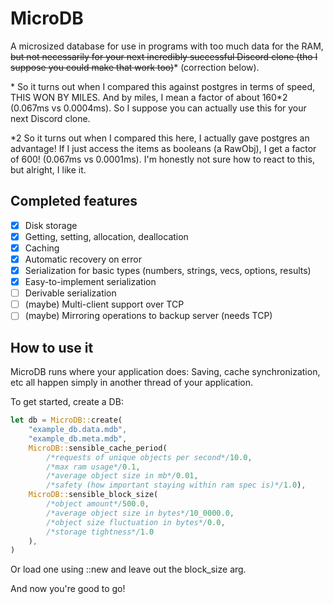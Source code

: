 # MicroDB

A microsized database for use in programs with too much data for the RAM, ~~but not necessarily for your
next incredibly successful Discord clone (tho I suppose you could make that work too)~~\* (correction below).

\* So it turns out when I compared this against postgres in terms of speed, THIS WON BY MILES. And by miles,
   I mean a factor of about 160\*2 (0.067ms vs 0.0004ms). So I suppose you can actually use this for your next
   Discord clone.

\*2 So it turns out when I compared this here, I actually gave postgres an advantage! If I just access the items
    as booleans (a RawObj), I get a factor of 600! (0.067ms vs 0.0001ms).
    I'm honestly not sure how to react to this, but alright, I like it.

## Completed features

- [x] Disk storage
- [x] Getting, setting, allocation, deallocation
- [x] Caching
- [x] Automatic recovery on error
- [x] Serialization for basic types (numbers, strings, vecs, options, results)
- [x] Easy-to-implement serialization
- [ ] Derivable serialization
- [ ] (maybe) Multi-client support over TCP
- [ ] (maybe) Mirroring operations to backup server (needs TCP)

## How to use it

MicroDB runs where your application does: Saving, cache synchronization, etc all happen simply in another thread of your application.

To get started, create a DB:
```rs
let db = MicroDB::create(
    "example_db.data.mdb",
    "example_db.meta.mdb",
    MicroDB::sensible_cache_period(
        /*requests of unique objects per second*/10.0, 
        /*max ram usage*/0.1, 
        /*average object size in mb*/0.01, 
        /*safety (how important staying within ram spec is)*/1.0),
    MicroDB::sensible_block_size(
        /*object amount*/500.0, 
        /*average object size in bytes*/10_0000.0, 
        /*object size fluctuation in bytes*/0.0, 
        /*storage tightness*/1.0
    ),
)
```
Or load one using ::new and leave out the block_size arg.

And now you're good to go!
